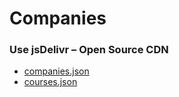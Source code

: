 # Companies

### Use jsDelivr – Open Source CDN
 * [companies.json](https://cdn.jsdelivr.net/gh/senseyedeveloper/geomapassets/companies/data/v5.json)
 * [courses.json](https://cdn.jsdelivr.net/gh/senseyedeveloper/geomapassets/courses/data/v1.json)
